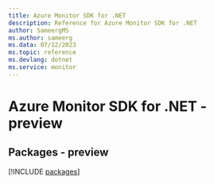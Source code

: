 ```yaml
---
title: Azure Monitor SDK for .NET
description: Reference for Azure Monitor SDK for .NET
author: SameergMS
ms.author: sameerg
ms.data: 07/12/2023
ms.topic: reference
ms.devlang: dotnet
ms.service: monitor
---
```

# Azure Monitor SDK for .NET - preview
## Packages - preview
[!INCLUDE [packages](monitor-index.md)]